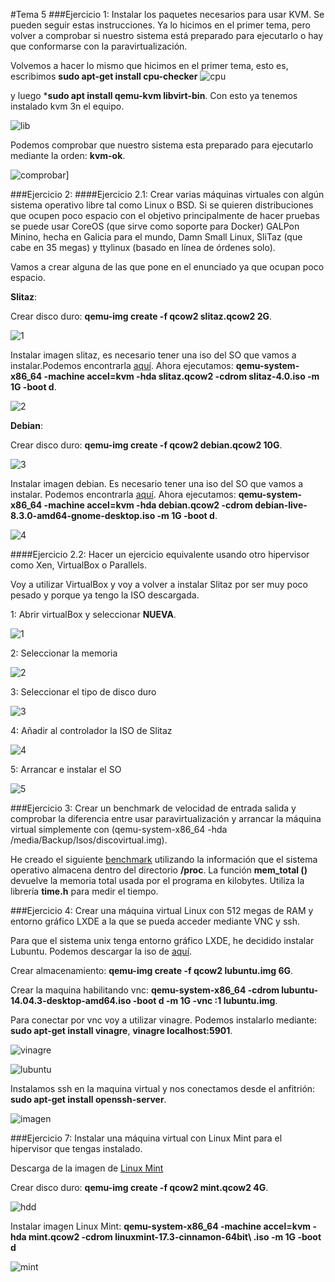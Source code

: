 #Tema 5
###Ejercicio 1: Instalar los paquetes necesarios para usar KVM. Se pueden seguir estas instrucciones. Ya lo hicimos en el primer tema, pero volver a comprobar si nuestro sistema está preparado para ejecutarlo o hay que conformarse con la paravirtualización.

Volvemos a hacer lo mismo que hicimos en el primer tema, esto es, escribimos **sudo apt-get install cpu-checker** 
![cpu](https://i.gyazo.com/c6a81554317152a73d6b7e03ebefd668.png)

y luego ***sudo apt install qemu-kvm libvirt-bin**. Con esto ya tenemos instalado kvm 3n el equipo.

![lib](https://i.gyazo.com/36a409ead09433f370cc73eea0357f50.png)

Podemos comprobar que nuestro sistema esta preparado para ejecutarlo mediante la orden: **kvm-ok**.

![comprobar](https://i.gyazo.com/9f20f6edaca618468e8d3a52853fa755.png)]

###Ejercicio 2:
####Ejercicio 2.1: Crear varias máquinas virtuales con algún sistema operativo libre tal como Linux o BSD. Si se quieren distribuciones que ocupen poco espacio con el objetivo principalmente de hacer pruebas se puede usar CoreOS (que sirve como soporte para Docker) GALPon Minino, hecha en Galicia para el mundo, Damn Small Linux, SliTaz (que cabe en 35 megas) y ttylinux (basado en línea de órdenes solo).

Vamos a crear alguna de las que pone en el enunciado ya que ocupan poco espacio.

**Slitaz**: 

Crear disco duro: **qemu-img create -f qcow2 slitaz.qcow2 2G**.

![1](https://i.gyazo.com/36becdeb22232126f938ced8e9b698b8.png)

Instalar imagen slitaz, es necesario tener una iso del SO que vamos a instalar.Podemos encontrarla [aquí](http://www.slitaz.org/en/get/).
Ahora ejecutamos: **qemu-system-x86_64 -machine accel=kvm -hda slitaz.qcow2 -cdrom slitaz-4.0.iso -m 1G -boot d**.

![2](https://i.gyazo.com/11a9cde72cfd45e4df4caeac4b4f806b.png)

**Debian**:

Crear disco duro: **qemu-img create -f qcow2 debian.qcow2 10G**.

![3](https://i.gyazo.com/13738a7b66733a4d74990406d38cebde.png)

Instalar imagen debian. Es necesario tener una iso del SO que vamos a instalar. Podemos encontrarla [aquí](http://cdimage.debian.org/debian-cd/current-live/amd64/iso-hybrid/).
Ahora ejecutamos: **qemu-system-x86_64 -machine accel=kvm -hda debian.qcow2 -cdrom debian-live-8.3.0-amd64-gnome-desktop.iso -m 1G -boot d**.

![4](https://i.gyazo.com/17a0b70ef7bd5c9a2df719717f1be4d9.png)

####Ejercicio 2.2: Hacer un ejercicio equivalente usando otro hipervisor como Xen, VirtualBox o Parallels.

Voy a utilizar VirtualBox y voy a volver a instalar Slitaz por ser muy poco pesado y porque ya tengo la ISO descargada.

1: Abrir virtualBox y seleccionar **NUEVA**.

![1](https://i.gyazo.com/a2673aa4a66760f1a0bbac50a9710881.png)

2: Seleccionar la memoria

![2](https://i.gyazo.com/0febb1dd73cf07f8a62ef2882bf12d6b.png)

3: Seleccionar el tipo de disco duro

![3](https://i.gyazo.com/c121ebac1af02f8cb75034c79b20e6f6.png)

4: Añadir al controlador la ISO de Slitaz

![4](https://i.gyazo.com/f3ed12ced7ba55c717780d6d6a7dd131.png)

5: Arrancar e instalar el SO

![5](https://i.gyazo.com/eeb598772ad947d66777b21c2b1b571f.png)

###Ejercicio 3: Crear un benchmark de velocidad de entrada salida y comprobar la diferencia entre usar paravirtualización y arrancar la máquina virtual simplemente con (qemu-system-x86_64 -hda /media/Backup/Isos/discovirtual.img).

He creado el siguiente [benchmark](https://github.com/aserranogomez/IV-2015-16/blob/master/ejercicios/AndresSerranoGomez/benchmark.cpp) utilizando la información que el sistema operativo almacena dentro del directorio **/proc**.
La función **mem_total ()** devuelve la memoria total usada por el programa en kilobytes. Utiliza la librería **time.h** para medir el tiempo. 

###Ejercicio 4: Crear una máquina virtual Linux con 512 megas de RAM y entorno gráfico LXDE a la que se pueda acceder mediante VNC y ssh.

Para que el sistema unix tenga entorno gráfico LXDE, he decidido instalar Lubuntu. Podemos descargar la iso de [aquí](http://cdimage.ubuntu.com/lubuntu/releases/14.04/release/).

Crear almacenamiento: **qemu-img create -f qcow2 lubuntu.img 6G**.

Crear la maquina habilitando vnc: **qemu-system-x86_64 -cdrom lubuntu-14.04.3-desktop-amd64.iso -boot d -m 1G -vnc :1 lubuntu.img**.

Para conectar por vnc voy a utilizar vinagre. Podemos instalarlo mediante: **sudo apt-get install vinagre**, **vinagre localhost:5901**.

![vinagre](https://i.gyazo.com/b3256222082a51d89b5b3d3af3121a3e.png)

![lubuntu](https://i.gyazo.com/a71198a18a7c38afff604f2f5599eee4.png)

Instalamos ssh en la maquina virtual y nos conectamos desde el anfitrión: **sudo apt-get install openssh-server**.

![imagen](https://i.gyazo.com/97b694c1b4d7538c7ea4be163d288ac1.png)

###Ejercicio 7: Instalar una máquina virtual con Linux Mint para el hipervisor que tengas instalado.

Descarga de la imagen de [Linux Mint](http://www.linuxmint.com/download.php)

Crear disco duro: **qemu-img create -f qcow2 mint.qcow2 4G**.

![hdd](https://i.gyazo.com/7826222abef8735ef9f6290d436d052d.png)

Instalar imagen Linux Mint: **qemu-system-x86_64 -machine accel=kvm -hda mint.qcow2 -cdrom linuxmint-17.3-cinnamon-64bit\ .iso -m 1G -boot d**

![mint](https://i.gyazo.com/f9d6adeb0b3fcabe4c408f1840067577.png)
